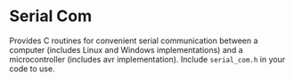 # Serial Com

Provides C routines for convenient serial communication between a computer (includes Linux and Windows implementations) and a microcontroller (includes avr implementation).
Include `serial_com.h` in your code to use.
